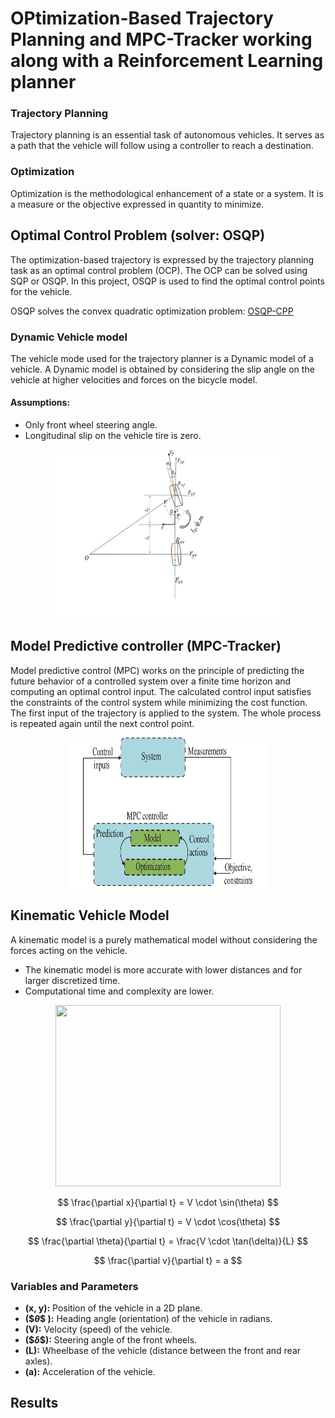 # OPtimization-Based Trajectory Planning and MPC-Tracker working along with a Reinforcement Learning planner
### Trajectory Planning 
Trajectory planning is an essential task of autonomous vehicles. It serves as a path that the vehicle will follow using a controller to reach a destination.
### Optimization
Optimization is the methodological enhancement of a state or a system. It is a measure or the objective expressed in quantity to minimize.
## Optimal Control Problem (solver: OSQP)
The optimization-based trajectory is expressed by the trajectory planning task as an optimal control problem (OCP).
The OCP can be solved using SQP or OSQP. In this project, OSQP is used to find the optimal control points for the vehicle.

OSQP solves the convex quadratic optimization problem:  [OSQP-CPP](https://github.com/google/osqp-cpp)
### Dynamic Vehicle model
The vehicle mode used for the trajectory planner is a Dynamic model of a vehicle. A Dynamic model is obtained by considering the slip angle on the vehicle at higher velocities and forces on the bicycle model. 
#### Assumptions:
* Only front wheel steering angle.
* Longitudinal slip on the vehicle tire is zero.

<div align="center">
<img src="Images/Dznamic.jpg" width=360 height=270>
</div>

## Model Predictive controller (MPC-Tracker)
Model predictive control (MPC) works on the principle of predicting the future behavior of a controlled system over a finite time horizon and computing an optimal control input. The calculated control input satisfies the constraints of the control system while minimizing the cost function. 
The first input of the trajectory is applied to the system. The whole process is repeated again until the next control point.

<div align="center">
<img src="Images/MPC.jpg" width=320 height=240>
</div>

## Kinematic Vehicle Model
A kinematic model is a purely mathematical model without considering the forces acting on the vehicle. 
* The kinematic model is more accurate with lower distances and for larger discretized time.
* Computational time and complexity are lower.

<div align="center">
<img src="https://github.com/user-attachments/assets/2de6605e-24f0-4008-8fbc-350c66908934" width=360 height=290>
</div>

$$
\frac{\partial x}{\partial t} = V \cdot \sin(\theta)
$$

$$
\frac{\partial y}{\partial t} = V \cdot \cos(\theta)
$$

$$
\frac{\partial \theta}{\partial t} = \frac{V \cdot \tan(\delta)}{L}
$$

$$
\frac{\partial v}{\partial t} = a
$$


### Variables and Parameters

- **\(x, y\):** Position of the vehicle in a 2D plane.
- **\($$\theta\$$ ):** Heading angle (orientation) of the vehicle in radians.
- **\(V\):** Velocity (speed) of the vehicle.
- **\($$\delta\$$):** Steering angle of the front wheels.
- **\(L\):** Wheelbase of the vehicle (distance between the front and rear axles).
- **\(a\):** Acceleration of the vehicle.
## Results
